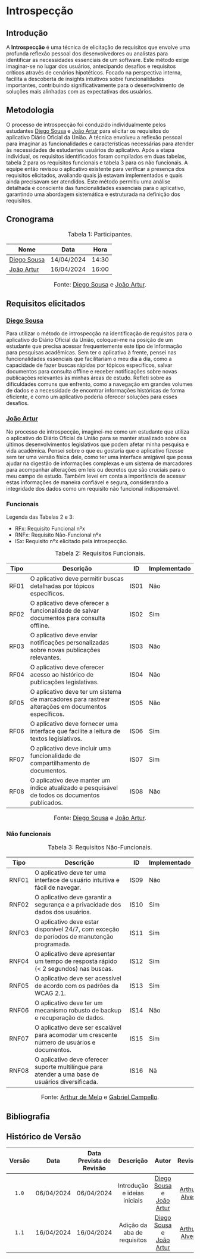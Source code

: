# Introspecção

## Introdução

A **Introspecção** é uma técnica de elicitação de requisitos que envolve uma profunda reflexão pessoal dos desenvolvedores ou analistas para identificar as necessidades essenciais de um software. Este método exige imaginar-se no lugar dos usuários, antecipando desafios e requisitos críticos através de cenários hipotéticos. Focado na perspectiva interna, facilita a descoberta de insights intuitivos sobre funcionalidades importantes, contribuindo significativamente para o desenvolvimento de soluções mais alinhadas com as expectativas dos usuários.

## Metodologia
O processo de introspecção foi conduzido individualmente pelos estudantes [Diego Sousa](https://github.com/DiegoSousaLeite) e [João Artur](https://github.com/joao-artl) para elicitar os requisitos do aplicativo Diário Oficial da União. A técnica envolveu a reflexão pessoal para imaginar as funcionalidades e características necessárias para atender às necessidades de estudantes usuários do aplicativo. Após a etapa individual, os requisitos identificados foram compilados em duas tabelas, tabela 2 para os requisitos funcionais e tabela 3 para os não funcionais. A equipe então revisou o aplicativo existente para verificar a presença dos requisitos elicitados, avaliando quais já estavam implementados e quais ainda precisavam ser atendidos. Este método permitiu uma análise detalhada e consciente das funcionalidades essenciais para o aplicativo, garantindo uma abordagem sistemática e estruturada na definição dos requisitos.

## Cronograma

<font size="3"><p style="text-align: center">Tabela 1: Participantes.</p></font>

<center>

| Nome                                             | Data                   |  Hora |
| ------------------------------------------------ | ------------------------ | -------------- |
| [Diego Sousa](https://github.com/DiegoSousaLeite)   |  14/04/2024|  14:30 |
| [João Artur](https://github.com/joao-artl) |  16/04/2024|   16:00 |

</center>

<font size="3"><p style="text-align: center">Fonte: [Diego Sousa](https://github.com/DiegoSousaLeite) e [João Artur](https://github.com/joao-artl).</p></font>


## Requisitos elicitados

### [Diego Sousa](https://github.com/DiegoSousaLeite)
Para utilizar o método de introspecção na identificação de requisitos para o aplicativo do Diário Oficial da União, coloquei-me na posição de um estudante que precisa acessar frequentemente este tipo de informação para pesquisas acadêmicas. Sem ter o aplicativo à frente, pensei nas funcionalidades essenciais que facilitariam o meu dia a dia, como a capacidade de fazer buscas rápidas por tópicos específicos, salvar documentos para consulta offline e receber notificações sobre novas publicações relevantes às minhas áreas de estudo. Refleti sobre as dificuldades comuns que enfrento, como a navegação em grandes volumes de dados e a necessidade de encontrar informações históricas de forma eficiente, e como um aplicativo poderia oferecer soluções para esses desafios.

### [João Artur](https://github.com/joao-artl)
No processo de introspecção, imaginei-me como um estudante que utiliza o aplicativo do Diário Oficial da União para se manter atualizado sobre os últimos desenvolvimentos legislativos que podem afetar minha pesquisa e vida acadêmica. Pensei sobre o que eu gostaria que o aplicativo fizesse sem ter uma versão física dele, como ter uma interface amigável que possa ajudar na digestão de informações complexas e um sistema de marcadores para acompanhar alterações em leis ou decretos que são cruciais para o meu campo de estudo. Também levei em conta a importância de acessar estas informações de maneira confiável e segura, considerando a integridade dos dados como um requisito não funcional indispensável.

### Funcionais

Legenda das Tabelas 2 e 3:

- RFx: Requisito Funcional nºx
- RNFx: Requisito Não-Funcional nºx
- ISx: Requisito nºx elicitado pela introspecção.

<font size="3"><p style="text-align: center">Tabela 2: Requisitos Funcionais.</p></font>

<center>

| Tipo | Descrição                                                   | <a id="anchor_IS" style="visibility: hidden;"></a> ID | Implementado |
| ---- | ----------------------------------------------------------- | ----------------------------------------------------- | ------------ |
| RF01 | O aplicativo deve permitir buscas detalhadas por tópicos específicos.  | IS01                                       | Não          |
| RF02 | O aplicativo deve oferecer a funcionalidade de salvar documentos para consulta offline.      | IS02                 | Sim          |
| RF03 | O aplicativo deve enviar notificações personalizadas sobre novas publicações relevantes. | IS03                     | Não          |
| RF04 | O aplicativo deve oferecer acesso ao histórico de publicações legislativas.      | IS04                             | Não          |
| RF05 | O aplicativo deve ter um sistema de marcadores para rastrear alterações em documentos específicos. | IS05           | Não          |
| RF06 | O aplicativo deve fornecer uma interface que facilite a leitura de textos legislativos.           | IS06            | Sim          |
| RF07 | O aplicativo deve incluir uma funcionalidade de compartilhamento de documentos.        | IS07                       | Sim          |
| RF08 | O aplicativo deve manter um índice atualizado e pesquisável de todos os documentos publicados.   | IS08             | Não          |

</center>

<font size="3"><p style="text-align: center">Fonte: [Diego Sousa](https://github.com/DiegoSousaLeite) e [João Artur](https://github.com/joao-artl).</p></font>


### Não funcionais

<font size="3"><p style="text-align: center">Tabela 3: Requisitos Não-Funcionais.</p></font>

<center>

| Tipo  | Descrição                                     | <a id="anchor_ISNF" style="visibility: hidden;"></a>ID | Implementado |
| ----- | --------------------------------------------------------------------------------------------------------------------------------- | ------------------------------------------------------ | ------------ |
| RNF01 | O aplicativo deve ter uma interface de usuário intuitiva e fácil de navegar.     | IS09                        | Não         |
| RNF02 | O aplicativo deve garantir a segurança e a privacidade dos dados dos usuários.         | IS10                  | Sim         |
| RNF03 |O aplicativo deve estar disponível 24/7, com exceção de períodos de manutenção programada.      | IS11          | Sim         |
| RNF04 | O aplicativo deve apresentar um tempo de resposta rápido (< 2 segundos) nas buscas.    | IS12                  | Sim         |
| RNF05 | O aplicativo deve ser acessível de acordo com os padrões da WCAG 2.1. | IS13                                   | Sim         |
| RNF06 |O aplicativo deve ter um mecanismo robusto de backup e recuperação de dados.      | IS14                        | Não         |
| RNF07 |O aplicativo deve ser escalável para acomodar um crescente número de usuários e documentos.      | IS15         | Sim         |
| RNF08 | O aplicativo deve oferecer suporte multilíngue para atender a uma base de usuários diversificada. |  IS16      | Nã          |

</center>

<font size="3"><p style="text-align: center">Fonte: [Arthur de Melo](https://github.com/arthurmlv) e [Gabriel Campello](https://github.com/G16C).</p></font>



## <a>Bibliografia</a>

## <a>Histórico de Versão</a>
|Versão|Data|Data Prevista de Revisão|Descrição|Autor|Revisor|
| :------: | :----------: |:-----------: | :-----------: | :---------: |:---------: |
|`1.0`|06/04/2024|06/04/2024| Introdução e ideias iniciais | [Diego Sousa](https://github.com/DiegoSousaLeite) e [João Artur](https://github.com/joao-artl)| [Arthur Alves](https://github.com/arthrok) |
|`1.1`|16/04/2024|16/04/2024| Adição da aba de requisitos | [Diego Sousa](https://github.com/DiegoSousaLeite) e [João Artur](https://github.com/joao-artl)| [Arthur Alves](https://github.com/arthrok) |